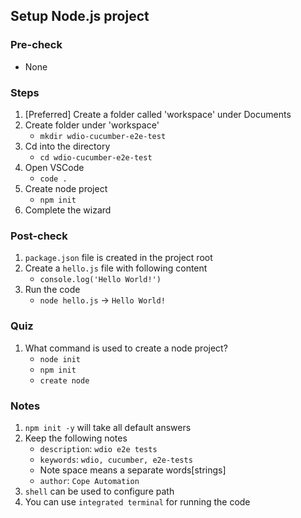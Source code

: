 ## Setup Node.js project

### Pre-check
- None

### Steps
1. [Preferred] Create a folder called 'workspace' under Documents
2. Create folder under 'workspace'
    - `mkdir wdio-cucumber-e2e-test`
3. Cd into the directory
    - `cd wdio-cucumber-e2e-test`
4. Open VSCode
    - `code .`
5. Create node project
    - `npm init`
6. Complete the wizard

### Post-check
1. `package.json` file is created in the project root
2. Create a `hello.js` file with following content
    - `console.log('Hello World!')`
3. Run the code
    - `node hello.js` -> `Hello World!`


### Quiz
1. What command is used to create a node project? 
    - `node init`
    - `npm init`
    - `create node`

### Notes
1. `npm init -y` will take all default answers
2. Keep the following notes
    - `description`: `wdio e2e tests` 
    - `keywords`: `wdio, cucumber, e2e-tests`
    - Note space means a separate words[strings]
    - `author`: `Cope Automation`
3. `shell` can be used to configure path
4. You can use `integrated terminal` for running the code
